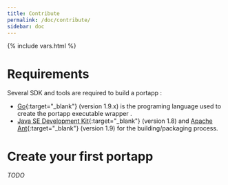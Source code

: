 ```yaml
---
title: Contribute
permalink: /doc/contribute/
sidebar: doc
---
```

{% include vars.html %}

# Requirements

Several SDK and tools are required to build a portapp :

* [Go](https://golang.org){:target="_blank"} (version 1.9.x) is the programing language used to create the portapp executable wrapper .
* [Java SE Development Kit](http://www.oracle.com/technetwork/java/javase/downloads/jdk8-downloads-2133151.html){:target="_blank"} (version 1.8) and [Apache Ant](https://ant.apache.org/){:target="_blank"} (version 1.9) for the building/packaging process. 

# Create your first portapp

_TODO_